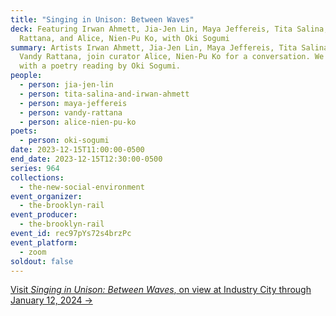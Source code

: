 ```yaml
---
title: "Singing in Unison: Between Waves"
deck: Featuring Irwan Ahmett, Jia-Jen Lin, Maya Jeffereis, Tita Salina, Vandy
  Rattana, and Alice, Nien-Pu Ko, with Oki Sogumi
summary: Artists Irwan Ahmett, Jia-Jen Lin, Maya Jeffereis, Tita Salina, and
  Vandy Rattana, join curator Alice, Nien-Pu Ko for a conversation. We conclude
  with a poetry reading by Oki Sogumi.
people:
  - person: jia-jen-lin
  - person: tita-salina-and-irwan-ahmett
  - person: maya-jeffereis
  - person: vandy-rattana
  - person: alice-nien-pu-ko
poets:
  - person: oki-sogumi
date: 2023-12-15T11:00:00-0500
end_date: 2023-12-15T12:30:00-0500
series: 964
collections:
  - the-new-social-environment
event_organizer:
  - the-brooklyn-rail
event_producer:
  - the-brooklyn-rail
event_id: rec97pYs72s4brzPc
event_platform:
  - zoom
soldout: false
---
```

[V﻿isit *Singing in Unison: Between Waves*, on view at Industry City through January 12, 2024 →](https://singing-in-unison.brooklynrail.org/)